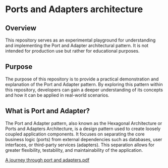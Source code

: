 # Ports and Adapters architecture

## Overview
This repository serves as an experimental playground for understanding and implementing the Port and Adapter architectural pattern. It is not intended for production use but rather for educational purposes.

## Purpose
The purpose of this repository is to provide a practical demonstration and explanation of the Port and Adapter pattern. By exploring this pattern within this repository, developers can gain a deeper understanding of its concepts and how it can be applied in real-world scenarios.

## What is Port and Adapter?
The Port and Adapter pattern, also known as the Hexagonal Architecture or Ports and Adapters Architecture, is a design pattern used to create loosely coupled application components. It focuses on separating the core business logic (ports) from external dependencies such as databases, user interfaces, or third-party services (adapters). This separation allows for greater flexibility, testability, and maintainability of the application.



[A journey through port and adapters.pdf](https://github.com/HIXMAN/py_port_and_adapters/files/14280278/A.journey.through.port.and.adapters.pdf)
